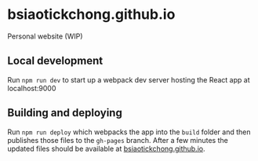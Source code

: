 # bsiaotickchong.github.io
Personal website (WIP)

## Local development

Run `npm run dev` to start up a webpack dev server hosting the React app at localhost:9000

## Building and deploying

Run `npm run deploy` which webpacks the app into the `build` folder and then publishes those files to the `gh-pages` branch.
After a few minutes the updated files should be available at [bsiaotickchong.github.io](https://bsiaotickchong.github.io).
